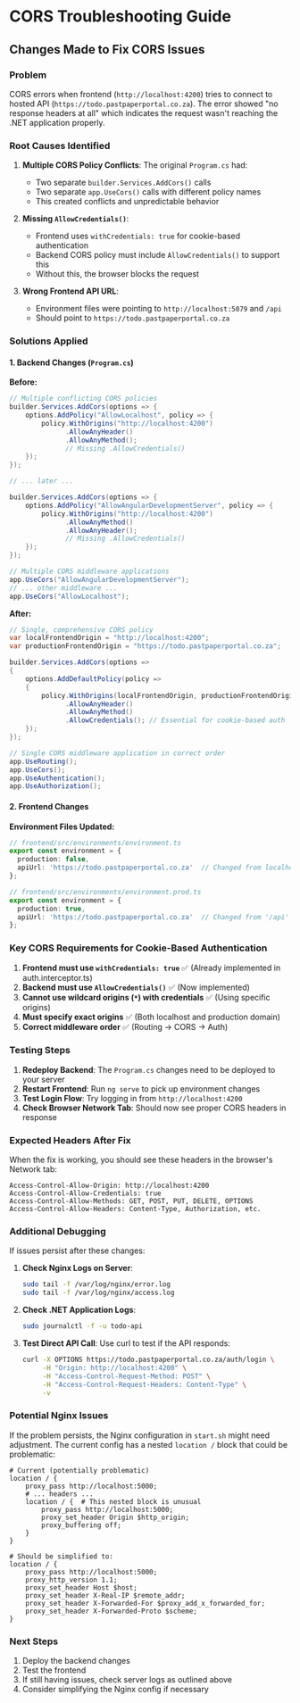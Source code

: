 # CORS Troubleshooting Guide

## Changes Made to Fix CORS Issues

### Problem
CORS errors when frontend (`http://localhost:4200`) tries to connect to hosted API (`https://todo.pastpaperportal.co.za`). The error showed "no response headers at all" which indicates the request wasn't reaching the .NET application properly.

### Root Causes Identified

1. **Multiple CORS Policy Conflicts**: The original `Program.cs` had:
   - Two separate `builder.Services.AddCors()` calls
   - Two separate `app.UseCors()` calls with different policy names
   - This created conflicts and unpredictable behavior

2. **Missing `AllowCredentials()`**: 
   - Frontend uses `withCredentials: true` for cookie-based authentication
   - Backend CORS policy must include `AllowCredentials()` to support this
   - Without this, the browser blocks the request

3. **Wrong Frontend API URL**:
   - Environment files were pointing to `http://localhost:5079` and `/api`
   - Should point to `https://todo.pastpaperportal.co.za`

### Solutions Applied

#### 1. Backend Changes (`Program.cs`)

**Before:**
```csharp
// Multiple conflicting CORS policies
builder.Services.AddCors(options => {
    options.AddPolicy("AllowLocalhost", policy => {
        policy.WithOrigins("http://localhost:4200")
              .AllowAnyHeader()
              .AllowAnyMethod();
              // Missing .AllowCredentials()
    });
});

// ... later ...

builder.Services.AddCors(options => {
    options.AddPolicy("AllowAngularDevelopmentServer", policy => {
        policy.WithOrigins("http://localhost:4200")
              .AllowAnyMethod()
              .AllowAnyHeader();
              // Missing .AllowCredentials()
    });
});

// Multiple CORS middleware applications
app.UseCors("AllowAngularDevelopmentServer");
// ... other middleware ...
app.UseCors("AllowLocalhost");
```

**After:**
```csharp
// Single, comprehensive CORS policy
var localFrontendOrigin = "http://localhost:4200";
var productionFrontendOrigin = "https://todo.pastpaperportal.co.za";

builder.Services.AddCors(options =>
{
    options.AddDefaultPolicy(policy =>
    {
        policy.WithOrigins(localFrontendOrigin, productionFrontendOrigin)
              .AllowAnyHeader()
              .AllowAnyMethod()
              .AllowCredentials(); // Essential for cookie-based auth
    });
});

// Single CORS middleware application in correct order
app.UseRouting();
app.UseCors();
app.UseAuthentication();
app.UseAuthorization();
```

#### 2. Frontend Changes

**Environment Files Updated:**
```typescript
// frontend/src/environments/environment.ts
export const environment = {
  production: false,
  apiUrl: 'https://todo.pastpaperportal.co.za'  // Changed from localhost:5079
};

// frontend/src/environments/environment.prod.ts
export const environment = {
  production: true,
  apiUrl: 'https://todo.pastpaperportal.co.za'  // Changed from '/api'
};
```

### Key CORS Requirements for Cookie-Based Authentication

1. **Frontend must use `withCredentials: true`** ✅ (Already implemented in auth.interceptor.ts)
2. **Backend must use `AllowCredentials()`** ✅ (Now implemented)
3. **Cannot use wildcard origins (`*`) with credentials** ✅ (Using specific origins)
4. **Must specify exact origins** ✅ (Both localhost and production domain)
5. **Correct middleware order** ✅ (Routing → CORS → Auth)

### Testing Steps

1. **Redeploy Backend**: The `Program.cs` changes need to be deployed to your server
2. **Restart Frontend**: Run `ng serve` to pick up environment changes
3. **Test Login Flow**: Try logging in from `http://localhost:4200`
4. **Check Browser Network Tab**: Should now see proper CORS headers in response

### Expected Headers After Fix

When the fix is working, you should see these headers in the browser's Network tab:

```
Access-Control-Allow-Origin: http://localhost:4200
Access-Control-Allow-Credentials: true
Access-Control-Allow-Methods: GET, POST, PUT, DELETE, OPTIONS
Access-Control-Allow-Headers: Content-Type, Authorization, etc.
```

### Additional Debugging

If issues persist after these changes:

1. **Check Nginx Logs on Server**:
   ```bash
   sudo tail -f /var/log/nginx/error.log
   sudo tail -f /var/log/nginx/access.log
   ```

2. **Check .NET Application Logs**:
   ```bash
   sudo journalctl -f -u todo-api
   ```

3. **Test Direct API Call**: Use curl to test if the API responds:
   ```bash
   curl -X OPTIONS https://todo.pastpaperportal.co.za/auth/login \
        -H "Origin: http://localhost:4200" \
        -H "Access-Control-Request-Method: POST" \
        -H "Access-Control-Request-Headers: Content-Type" \
        -v
   ```

### Potential Nginx Issues

If the problem persists, the Nginx configuration in `start.sh` might need adjustment. The current config has a nested `location /` block that could be problematic:

```nginx
# Current (potentially problematic)
location / {
    proxy_pass http://localhost:5000;
    # ... headers ...
    location / {  # This nested block is unusual
        proxy_pass http://localhost:5000;
        proxy_set_header Origin $http_origin;
        proxy_buffering off;
    }
}

# Should be simplified to:
location / {
    proxy_pass http://localhost:5000;
    proxy_http_version 1.1;
    proxy_set_header Host $host;
    proxy_set_header X-Real-IP $remote_addr;
    proxy_set_header X-Forwarded-For $proxy_add_x_forwarded_for;
    proxy_set_header X-Forwarded-Proto $scheme;
}
```

### Next Steps

1. Deploy the backend changes
2. Test the frontend
3. If still having issues, check server logs as outlined above
4. Consider simplifying the Nginx config if necessary
